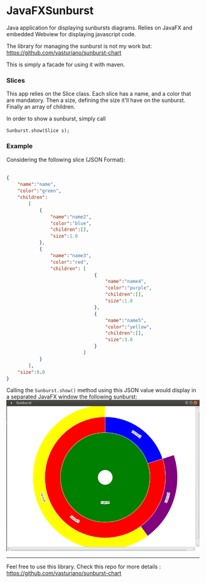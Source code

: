 # JavaFXSunburst
Java application for displaying sunbursts diagrams. Relies on JavaFX and embedded Webview for displaying javascript code.

The library for managing the sunburst is not my work but: https://github.com/vasturiano/sunburst-chart

This is simply a facade for using it with maven.
### Slices
This app relies on the Slice class.
Each slice has a name, and a color that are mandatory.
Then a size, defining the size it'll have on the sunburst.
Finally an array of children.

In order to show a sunburst, simply call 
```$xslt
Sunburst.show(Slice s);
```   

### Example
Considering the following slice (JSON Format):

```json

{
    "name":"name",
    "color":"green",
    "children":
        [
            {
                "name":"name2",
                "color":"blue",
                "children":[],
                "size":1.0
            },
            {
                "name":"name3",
                "color":"red",
                "children": [
                                {
                                    "name":"name4",
                                    "color":"purple",
                                    "children":[],
                                    "size":1.0
                                },
                                {
                                    "name":"name5",
                                    "color":"yellow",
                                    "children":[],
                                    "size":3.0
                                }    
                            ]                
            }       
        ],
    "size":0.0
}
```

Calling the `Sunburst.show()` method using this JSON value would display in a separated JavaFX window the following sunburst:
![](src/main/resources/sunburst.png)

___

Feel free to use this library.
Check this repo for more details : https://github.com/vasturiano/sunburst-chart